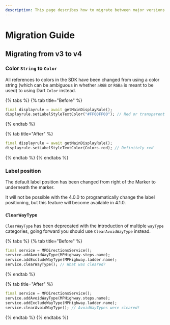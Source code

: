 ```yaml
---
description: This page describes how to migrate between major versions
---
```


# Migration Guide

## Migrating from v3 to v4

### Color `String` to `Color`

All references to colors in the SDK have been changed from using a color string (which can be ambiguous in whether `aRGB` or `RGBa` is meant to be used) to using Dart `Color` instead.

{% tabs %}
{% tab title="Before" %}
```dart
final displayrule = await getMainDisplayRule();
displayrule.setLabelStyleTextColor("#FF00FF00"); // Red or transparent Purple?
```
{% endtab %}

{% tab title="After" %}
```dart
final displayrule = await getMainDisplayRule();
displayrule.setLabelStyleTextColor(Colors.red); // Definitely red
```
{% endtab %}
{% endtabs %}

### Label position

The default label position has been changed from right of the Marker to underneath the marker.

It will not be possible with the 4.0.0 to programatically change the label positioning, but this feature will become available in 4.1.0.

### `ClearWayType`

`ClearWayType` has been deprecated with the introduction of multiple `wayType` categories, going forward you should use `ClearAvoidWayType` instead.



{% tabs %}
{% tab title="Before" %}
```dart
final service = MPDirectionsService();
service.addAvoidWayType(MPHighway.steps.name);
service.addExcludeWayType(MPHighway.ladder.name);
service.clearWayType(); // What was cleared?
```
{% endtab %}

{% tab title="After" %}
```dart
final service = MPDirectionsService();
service.addAvoidWayType(MPHighway.steps.name);
service.addExcludeWayType(MPHighway.ladder.name);
service.clearAvoidWayType(); // AvoidWayTypes were cleared!
```
{% endtab %}
{% endtabs %}



